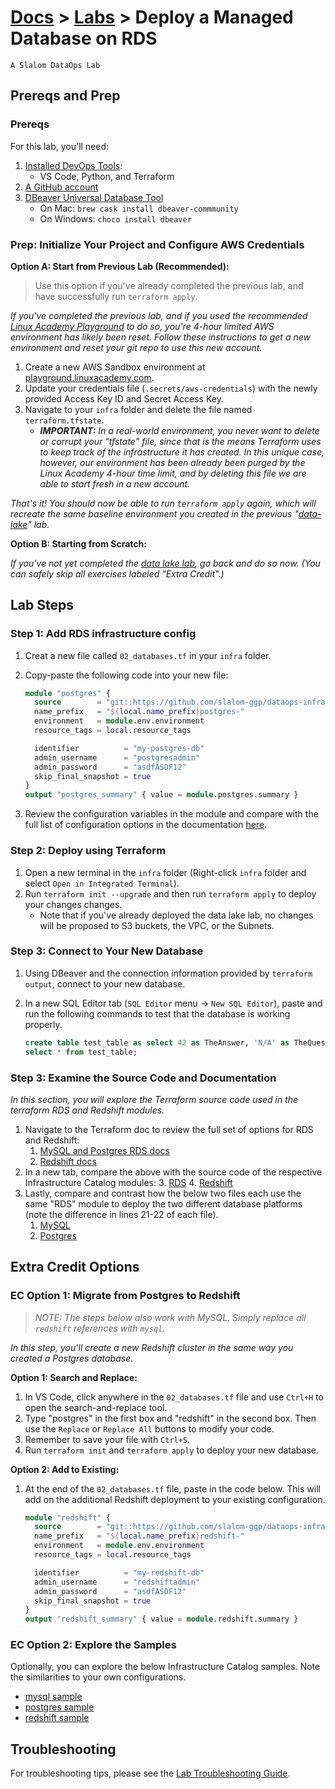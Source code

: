 # [Docs](../README.md) > [Labs](./index.md) > **Deploy a Managed Database on RDS**

`A Slalom DataOps Lab`

## Prereqs and Prep

### Prereqs

For this lab, you'll need:

  1. [Installed DevOps Tools](../setup/index.html):
     - VS Code, Python, and Terraform
  2. [A GitHub account](./intro.md)
  3. [DBeaver Universal Database Tool](https://dbeaver.io)
     - On Mac: `brew cask install dbeaver-commmunity`
     - On Windows: `choco install dbeaver`

### Prep: Initialize Your Project and Configure AWS Credentials

**Option A: Start from Previous Lab (Recommended):**

> Use this option if you've already completed the previous lab, and have successfully
run `terraform apply`.

_If you've completed the previous lab, and if you used the recommended [Linux Academy
Playground](https://playground.linuxacademy.com) to do so, you're 4-hour limited AWS
environment has likely been reset. Follow these instructions to get a new environment
and reset your git repo to use this new account._

1. Create a new AWS Sandbox environment at
   [playground.linuxacademy.com](https://playground.linuxacademy.com).
2. Update your credentials file (`.secrets/aws-credentials`) with the newly provided
   Access Key ID and Secret Access Key.
3. Navigate to your `infra` folder and delete the file named `terraform.tfstate`.
   - _**IMPORTANT:** In a real-world environment, you never want to delete or corrupt your
     "tfstate" file, since that is the means Terraform uses to keep track of the
     infrastructure it has created. In this unique case, however, our environment has been
     already been purged by the Linux Academy 4-hour time limit, and by deleting this file
     we are able to start fresh in a new account._

_That's it! You should now be able to run `terraform apply` again, which will
recreate the same baseline environment you created in the previous
"[data-lake](./data-lake.md)" lab._

**Option B: Starting from Scratch:**

_If you've not yet completed the [data lake lab](./data-lake.md), go back and do so now. (You
can safely skip all exercises labeled "Extra Credit".)_

## Lab Steps

### Step 1: Add RDS infrastructure config

1. Creat a new file called `02_databases.tf` in your `infra` folder.
2. Copy-paste the following code into your new file:

   ```tf
   module "postgres" {
     source        = "git::https://github.com/slalom-ggp/dataops-infra.git//catalog/aws/postgres?ref=main"
     name_prefix   = "${local.name_prefix}postgres-"
     environment   = module.env.environment
     resource_tags = local.resource_tags

     identifier          = "my-postgres-db"
     admin_username      = "postgresadmin"
     admin_password      = "asdfASDF12"
     skip_final_snapshot = true
   }
   output "postgres_summary" { value = module.postgres.summary }
   ```

3. Review the configuration variables in the module and compare with the full list of configuration options in the documentation [here](https://infra.dataops.tk/catalog/aws/postgres/#optional-inputs).

### Step 2: Deploy using Terraform

1. Open a new terminal in the `infra` folder (Right-click `infra` folder and select `Open in Integrated Terminal`).
2. Run `terraform init --upgrade` and then run `terraform apply` to deploy your changes changes.
   - Note that if you've already deployed the data lake lab, no changes will be proposed to S3 buckets, the VPC, or the Subnets.

### Step 3: Connect to Your New Database

1. Using DBeaver and the connection information provided by `terraform output`, connect to your new database.
2. In a new SQL Editor tab (`SQL Editor` menu -> `New SQL Editor`), paste and run the following commands to test that the database is working properly.

   ```sql
   create table test_table as select 42 as TheAnswer, 'N/A' as TheQuestion;
   select * from test_table;
   ```

### Step 3: Examine the Source Code and Documentation

_In this section, you will explore the Terraform source code used in the terraform RDS and
Redshift modules._

1. Navigate to the Terraform doc to review the full set of options for RDS and Redshift:
   1. [MySQL and Postgres RDS docs](https://www.terraform.io/docs/providers/aws/d/db_instance.html)
   2. [Redshift docs](https://www.terraform.io/docs/providers/aws/r/redshift_cluster.html)
2. In a new tab, compare the above with the source code of the respective Infrastructure Catalog modules:
   3. [RDS](https://github.com/slalom-ggp/dataops-infra/blob/main/components/aws/rds/main.tf)
   4. [Redshift](https://github.com/slalom-ggp/dataops-infra/blob/main/components/aws/redshift/main.tf)
3. Lastly, compare and contrast how the below two files each use the same "RDS" module to deploy the two different database platforms (note the difference in lines 21-22 of each file).
   1. [MySQL](https://github.com/slalom-ggp/dataops-infra/blob/main/catalog/aws/mysql/main.tf)
   2. [Postgres](https://github.com/slalom-ggp/dataops-infra/blob/main/catalog/aws/postgres/main.tf)

## Extra Credit Options

### EC Option 1: Migrate from Postgres to Redshift

> _NOTE: The steps below also work with MySQL. Simply replace all `redshift` references with `mysql`._

_In this step, you'll create a new Redshift cluster in the same way you created a Postgres database._

**Option 1: Search and Replace:**

1. In VS Code, click anywhere in the `02_databases.tf` file and use `Ctrl+H` to open the search-and-replace tool.
2. Type "postgres" in the first box and "redshift" in the second box. Then use the `Replace` or `Replace All` buttons to modify your code.
3. Remember to save your file with `Ctrl+S`.
4. Run `terraform init` and `terraform apply` to deploy your new database.

**Option 2: Add to Existing:**

1. At the end of the `02_databases.tf` file, paste in the code below. This will add on the additional Redshift deployment to your existing configuration.

   ```tf
   module "redshift" {
     source        = "git::https://github.com/slalom-ggp/dataops-infra.git//catalog/aws/redshift?ref=main"
     name_prefix   = "${local.name_prefix}redshift-"
     environment   = module.env.environment
     resource_tags = local.resource_tags

     identifier          = "my-redshift-db"
     admin_username      = "redshiftadmin"
     admin_password      = "asdfASDF12"
     skip_final_snapshot = true
   }
   output "redshift_summary" { value = module.redshift.summary }
   ```

### EC Option 2: Explore the Samples

Optionally, you can explore the below Infrastructure Catalog samples. Note the
similarities to your own configurations.

- [mysql sample](https://github.com/slalom-ggp/dataops-infra/blob/main/samples/mysql-on-aws/01_rds_mysql.tf)
- [postgres sample](https://github.com/slalom-ggp/dataops-infra/blob/main/samples/postgres-on-aws/01_rds_postgres.tf)
- [redshift sample](https://github.com/slalom-ggp/dataops-infra/blob/main/samples/redshift-dw/02_redshift.tf)

## Troubleshooting

For troubleshooting tips, please see the [Lab Troubleshooting Guide](troubleshooting.md).
